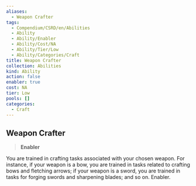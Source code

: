 ```yaml
---
aliases:
  - Weapon Crafter
tags:
  - Compendium/CSRD/en/Abilities
  - Ability
  - Ability/Enabler
  - Ability/Cost/NA
  - Ability/Tier/Low
  - Ability/Categories/Craft
title: Weapon Crafter
collection: Abilities
kind: Ability
action: false
enabler: true
cost: NA
tier: Low
pools: []
categories:
  - Craft
---
```

## Weapon Crafter  
>**Enabler**
  
You are trained in crafting tasks associated with your chosen weapon. For instance, if your weapon is a bow, you are trained in tasks related to crafting bows and fletching arrows; if your weapon is a sword, you are trained in tasks for forging swords and sharpening blades; and so on. Enabler.